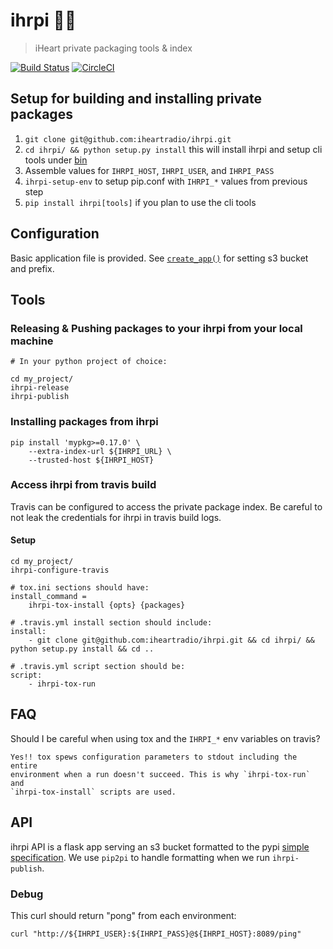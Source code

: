 # ihrpi 🍒🍏
> iHeart private packaging tools & index

[![Build Status](https://travis-ci.com/iheartradio/ihrpi.svg?token=DRZy5ZWDwtAusJJ7MRfF&branch=master)](https://travis-ci.com/iheartradio/ihrpi)
[![CircleCI](https://circleci.com/gh/iheartradio/ihrpi/tree/master.svg?style=svg)](https://circleci.com/gh/iheartradio/ihrpi/tree/master)

## Setup for building and installing private packages

1. `git clone git@github.com:iheartradio/ihrpi.git`
2. `cd ihrpi/ && python setup.py install` this will install ihrpi and setup cli
   tools under [bin](https://github.com/iheartradio/ihrpi/tree/master/bin)
3. Assemble values for `IHRPI_HOST`, `IHRPI_USER`, and `IHRPI_PASS`
4. `ihrpi-setup-env` to setup pip.conf with `IHRPI_*` values from previous step
5. `pip install ihrpi[tools]` if you plan to use the cli tools

## Configuration

Basic application file is provided. See [`create_app()`](https://github.com/iheartradio/ihrpi/blob/master/ihrpi/app.py) for setting s3 bucket
and prefix.

## Tools

### Releasing & Pushing packages to your ihrpi from your local machine

    # In your python project of choice:

    cd my_project/
    ihrpi-release
    ihrpi-publish

### Installing packages from ihrpi

    pip install 'mypkg>=0.17.0' \
        --extra-index-url ${IHRPI_URL} \
        --trusted-host ${IHRPI_HOST}

### Access ihrpi from travis build

Travis can be configured to access the private package index. Be careful to not
leak the credentials for ihrpi in travis build logs.

#### Setup

    cd my_project/
    ihrpi-configure-travis

    # tox.ini sections should have:
    install_command =
        ihrpi-tox-install {opts} {packages}

    # .travis.yml install section should include:
    install:
        - git clone git@github.com:iheartradio/ihrpi.git && cd ihrpi/ && python setup.py install && cd ..

    # .travis.yml script section should be:
    script:
        - ihrpi-tox-run

## FAQ

Should I be careful when using tox and the `IHRPI_*` env variables on travis?

    Yes!! tox spews configuration parameters to stdout including the entire
    environment when a run doesn't succeed. This is why `ihrpi-tox-run` and
    `ihrpi-tox-install` scripts are used.

## API

ihrpi API is a flask app serving an s3 bucket formatted to the pypi
[simple specification](https://www.python.org/dev/peps/pep-0503/). We use
`pip2pi` to handle formatting when we run `ihrpi-publish`.

### Debug

This curl should return "pong" from each environment:

    curl "http://${IHRPI_USER}:${IHRPI_PASS}@${IHRPI_HOST}:8089/ping"
